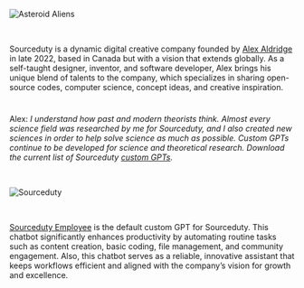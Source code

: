 ![Asteroid Aliens](https://github.com/user-attachments/assets/5eb52172-83d1-4f41-949a-d36ca5f6bc07)

<br>

Sourceduty is a dynamic digital creative company founded by [Alex Aldridge](https://chatgpt.com/g/g-mdnYSJr20-alex-aldridge) in late 2022, based in Canada but with a vision that extends globally. As a self-taught designer, inventor, and software developer, Alex brings his unique blend of talents to the company, which specializes in sharing open-source codes, computer science, concept ideas, and creative inspiration.

#

Alex: _I understand how past and modern theorists think. Almost every science field was researched by me for Sourceduty, and I also created new sciences in order to help solve science as much as possible. Custom GPTs continue to be developed for science and theoretical research. Download the current list of Sourceduty [custom GPTs](https://github.com/sourceduty/Custom_GPTs)._

<br>

![Sourceduty](https://github.com/user-attachments/assets/27bc94ce-726d-41ff-addf-153043e8614c)

<br>

[Sourceduty Employee](https://chatgpt.com/g/g-oDACMjiZX-sourceduty-employee) is the default custom GPT for Sourceduty. This chatbot significantly enhances productivity by automating routine tasks such as content creation, basic coding, file management, and community engagement. Also, this chatbot serves as a reliable, innovative assistant that keeps workflows efficient and aligned with the company’s vision for growth and excellence.
